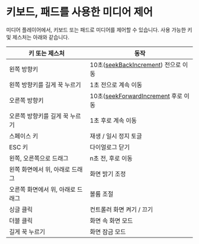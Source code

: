 # 키보드, 패드를 사용한 미디어 제어

미디어 플레이어에서, 키보드 또는 패드로 미디어를 제어할 수 있습니다. 사용 가능한 키 및 제스처는 아래와 같습니다.

|키 또는 제스처|동작|
|---|---|
|왼쪽 방향키|10초([seekBackIncrement](../../class/media-player/details.md#seekbackincrement)) 전으로 이동|
|왼쪽 방향키를 길게 꾹 누르기|1초 전으로 계속 이동|
|오른쪽 방향키|10초([seekForwardIncrement](../../class/media-player/details.md#seekforwardincrement) 후로 이동|
|오른쪽 방향키를 길게 꾹 누르기|1초 후로 계속 이동|
|스페이스 키|재생 / 일시 정지 토글|
|ESC 키|다이얼로그 닫기|
|왼쪽, 오른쪽으로 드래그|n초 전, 후로 이동|
|왼쪽 화면에서 위, 아래로 드래그|화면 밝기 조정|
|오른쪽 화면에서 위, 아래로 드래그|볼륨 조절|
|싱글 클릭|컨트롤러 화면 켜기 / 끄기|
|더블 클릭|화면 속 화면 모드|
|길게 꾹 누르기|화면 잠금 모드|